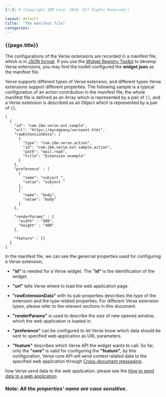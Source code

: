 ```yaml
---
[//]: # (Copyright IBM Corp. 2016  All Rights Reserved.)

layout: default
title:  "The manifest file"
categories: 
---
```


### {{page.title}}  


The configurations of the Verse extensions are recorded in a manifest file, which is in [JSON format][2]. If you use the [Widget Registry Toolkit][1] to develop Verse extensions, you may find the toolkit configured the __widget.json__ as the manifest file.  

Verse supports different types of Verse extension, and different types Verse extensions support different properties. The following sample is a typical configuration of an action contribution in the manifest file, the whole manifest file is defined as an Array which is represented by a pair of `[]`, and a Verse extension is described as an Object which is represented by a pair of `{}`,  
   
```
[
  {
    "id": "com.ibm.verse.ext.sample",
    "url": "https://mycompany/verseext.html",
    "rawExtensionData": [
      {
        "type": "com.ibm.verse.action", 
        "id": "com.ibm.verse.ext.sample.action", 
        "path": "mail.read", 
        "title": "Extension example"
      }
    ],
    "preference" : [
      {
        "name": "subject ",
        "value": "subject "
      },
      {
        "name": "body",
        "value": "body"
      }
    ],
    
    "renderParams" : {
      "width" : "500",
      "height" : "400"
    },
    
    "feature" : []
  }
]
```

In the manifest file, we can see the genernal properties used for configuring a Verse extension,

* __"id"__ is needed for a Verse widget. The __"id"__ is the identification of the widget.  

* __"url"__ tells Verse where to load the web application page.  

* __"rawExtensionData"__ with its sub-properties describes the type of the extension and the type related properties. For different Verse extension types, please refer to the relevant sections in this document.  

* __"renderParams"__ is used to describe the size of new opened window, which the web application is loaded in.  

* __"preference"__ can be configured to let Verse know which data should be sent to specified web application as URL parameters.

* __"feature"__ describes which Verse API the widget wants to call. So far, only the __"core"__ is valid for configuring the __"feature"__, by this configuration, Verse core API will send context related data to the specified web application through [Cross-document messaging][5].

how Verse send data to the web application. please see the [How to send data to a web application][4].  




### Note: _All the properties' name are case sensitive._

[1]: {{site.widget-reg-toolkit}}
[2]: http://json.org
[3]: {{site.baseurl}}/tutorials/tutorial-ext-action-contribution.html
[4]: {{site.baseurl}}/tutorials/tutorial-ext-send-data-to-app.html
[5]: https://www.w3.org/TR/2011/WD-webmessaging-20110317/#web-messaging